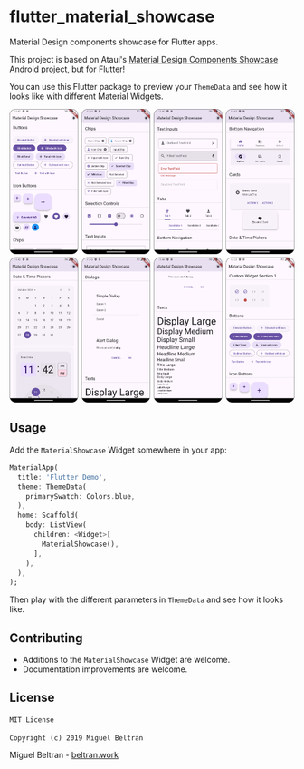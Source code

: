 # flutter_material_showcase

Material Design components showcase for Flutter apps.

This project is based on Ataul's [Material Design Components Showcase](https://github.com/ataulm/material-design-components-showcase) Android project, but for Flutter!

You can use this Flutter package to preview your `ThemeData` and see how it looks like with different Material Widgets.

![image](https://raw.githubusercontent.com/miquelbeltran/flutter_material_showcase/master/screenshot.png)

## Usage

Add the `MaterialShowcase` Widget somewhere in your app:

```dart
MaterialApp(
  title: 'Flutter Demo',
  theme: ThemeData(
    primarySwatch: Colors.blue,
  ),
  home: Scaffold(
    body: ListView(
      children: <Widget>[
        MaterialShowcase(),
      ],
    ),
  ),
);
```

Then play with the different parameters in `ThemeData` and see how it looks like.

## Contributing

- Additions to the `MaterialShowcase` Widget are welcome.
- Documentation improvements are welcome.

## License

```
MIT License

Copyright (c) 2019 Miguel Beltran
```

Miguel Beltran - [beltran.work](https://beltran.work)



